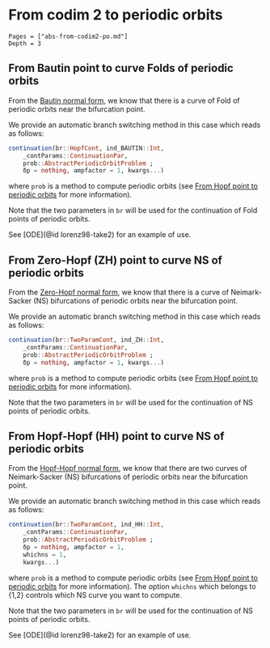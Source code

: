 # From codim 2 to periodic orbits

```@contents
Pages = ["abs-from-codim2-po.md"]
Depth = 3
```

## From Bautin point to curve Folds of periodic orbits

From the [Bautin normal form](http://scholarpedia.org/article/Bautin_bifurcation), we know that there is a curve of Fold of periodic orbits near the bifurcation point.

We provide an automatic branch switching method in this case which reads as follows:

```julia
continuation(br::HopfCont, ind_BAUTIN::Int, 
	_contParams::ContinuationPar,
    prob::AbstractPeriodicOrbitProblem ;
    δp = nothing, ampfactor = 1, kwargs...)
``` 

where `prob` is a method to compute periodic orbits (see [From Hopf point to periodic orbits](@ref) for more information).

Note that the two parameters in `br` will be used for the continuation of Fold points of periodic orbits.

See [ODE](@id lorenz98-take2) for an example of use.

## From Zero-Hopf (ZH) point to curve NS of periodic orbits

From the [Zero-Hopf normal form](http://scholarpedia.org/article/Zero-Hopf_bifurcation), we know that there is a curve of Neimark-Sacker (NS) bifurcations of periodic orbits near the bifurcation point.

We provide an automatic branch switching method in this case which reads as follows:

```julia
continuation(br::TwoParamCont, ind_ZH::Int, 
	_contParams::ContinuationPar,
    prob::AbstractPeriodicOrbitProblem ;
    δp = nothing, ampfactor = 1, kwargs...)
``` 

where `prob` is a method to compute periodic orbits (see [From Hopf point to periodic orbits](@ref) for more information).

Note that the two parameters in `br` will be used for the continuation of NS points of periodic orbits.

## From Hopf-Hopf (HH) point to curve NS of periodic orbits

From the [Hopf-Hopf normal form](http://scholarpedia.org/article/Hopf-Hopf_bifurcation), we know that there are two curves of Neimark-Sacker (NS) bifurcations of periodic orbits near the bifurcation point.

We provide an automatic branch switching method in this case which reads as follows:

```julia
continuation(br::TwoParamCont, ind_HH::Int, 
	_contParams::ContinuationPar,
    prob::AbstractPeriodicOrbitProblem ;
    δp = nothing, ampfactor = 1, 
    whichns = 1,
    kwargs...)
``` 

where `prob` is a method to compute periodic orbits (see [From Hopf point to periodic orbits](@ref) for more information).
The option `whichns` which belongs to {1,2} controls which NS curve you want to compute. 

Note that the two parameters in `br` will be used for the continuation of NS points of periodic orbits.

See [ODE](@id lorenz98-take2) for an example of use.
	